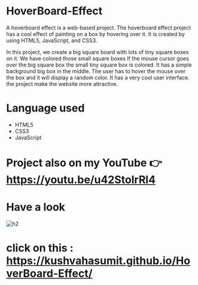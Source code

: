 # HoverBoard-Effect
A hoverboard effect is a web-based project. The hoverboard effect project has a cool effect of painting on a box by hovering over it. It is created by using HTML5, JavaScript, and CSS3.

In this project, we create a big square board with lots of tiny square boxes on it. We have colored those small square boxes If the mouse cursor goes over the big square box the small tiny square box is colored. It has a simple background big box in the middle. The user has to hover the mouse over the box and it will display a random color. It has a very cool user interface. the project make the website more attractive.

# Language used
* HTML5
* CSS3
* JavaScript

# Project also on my YouTube 👉 https://youtu.be/u42StolrRl4

# Have a look

![h2](https://user-images.githubusercontent.com/121751224/216785865-0a53a443-bbba-4d12-be6e-f724629ff224.png)

# click on this : https://kushvahasumit.github.io/HoverBoard-Effect/ 
